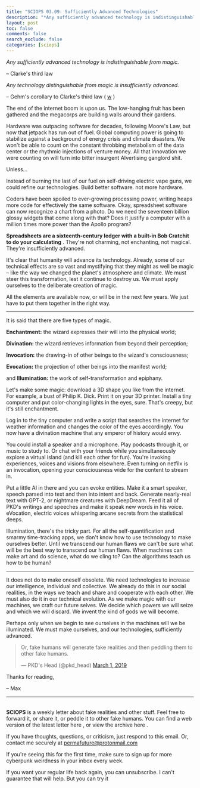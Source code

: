 ```yaml
---
title: "SCIOPS 03.09: Sufficiently Advanced Technologies"
description: "*Any sufficiently advanced technology is indistinguishable from magic"
layout: post
toc: false
comments: false
search_exclude: false
categories: [sciops]
---
```


  

*Any sufficiently advanced technology is indistinguishable from magic.*
  

  

– Clarke's third law
  

  

*Any technology distinguishable from magic is insufficiently advanced.*
  

  

– Gehm's corollary to Clarke's third law (
[w](https://en.wikipedia.org/wiki/Clarke%27s_three_laws)
)
  

  

The end of the internet boom is upon us. The low-hanging fruit has been gathered and the megacorps are building walls around their gardens.
  

  

Hardware was outpacing software for decades, following Moore's Law, but now that jetpack has run out of fuel. Global computing power is going to stabilize against a background of energy crisis and climate disasters. We won't be able to count on the constant throbbing metabolism of the data center or the rhythmic injections of venture money. All that innovation we were counting on will turn into bitter insurgent AIvertising ganglord shit.
  

  

Unless…
  

  

Instead of burning the last of our fuel on self-driving electric vape guns, we could refine our technologies. Build better software. not more hardware.
  

  

Coders have been spoiled to ever-growing processing power, writing heaps more code for effectively the same software. Okay, spreadsheet software can now recognize a chart from a photo. Do we need the seventeen billion glossy widgets that come along with that? Does it justify a computer with a million times more power than the Apollo program?
  

  

**Spreadsheets are a sixteenth-century ledger with a built-in Bob Cratchit to do your calculating**
. They're not charming, not enchanting, not magical. They're insufficiently advanced.
  

  

It's clear that humanity will advance its technology. Already, some of our technical effects are so vast and mystifying that they might as well be magic – like the way we changed the planet's atmosphere and climate. We must steer this transformation, lest it continue to destroy us. We must apply ourselves to the deliberate creation of magic.
  

  

All the elements are available now, or will be in the next few years. We just have to put them together in the right way.
  



---


  

  

It is said that there are five types of magic.
  

  

**Enchantment:**
the wizard expresses their will into the physical world;
  

  

**Divination:**
the wizard retrieves information from beyond their perception;
  

  

**Invocation:**
the drawing-in of other beings to the wizard's consciousness;
  

  

**Evocation:**
the projection of other beings into the manifest world;
  

  

and
**Illumination:**
the work of self-transformation and epiphany.
  

  

Let's make some magic: download a 3D shape you like from the internet. For example, a bust of Philip K. Dick. Print it on your 3D printer. Install a tiny computer and put color-changing lights in the eyes, sure. That's creepy, but it's still enchantment.
  

  

Log in to the tiny computer and write a script that searches the internet for weather information and changes the color of the eyes accordingly. You now have a divination machine that any emperor of history would envy.
  

  

You could install a speaker and a microphone. Play podcasts through it, or music to study to. Or chat with your friends while you simultaneously explore a virtual island (and kill each other for fun). You're invoking experiences, voices and visions from elsewhere. Even turning on netfilx is an invocation, opening your consciousness wide for the content to stream in.
  

  

Put a little AI in there and you can evoke entities. Make it a smart speaker, speech parsed into text and then into intent and back. Generate nearly-real text with GPT-2, or nightmare creatures with DeepDream. Feed it all of PKD's writings and speeches and make it speak new words in his voice. eVocation, electric voices whispering arcane secrets from the statistical deeps.
  

  

Illumination, there's the tricky part. For all the self-quantification and smarmy time-tracking apps, we don't know how to use technology to make ourselves better. Until we transcend our human flaws we can't be sure what will be the best way to transcend our human flaws. When machines can make art and do science, what do we cling to? Can the algorithms teach us how to be human?
  



---


  

It does not do to make oneself obsolete. We need technologies to increase our intelligence, individual and collective. We already do this in our social realities, in the ways we teach and share and cooperate with each other. We must also do it in our technical evolution. As we make magic with our machines, we craft our future selves. We decide which powers we will seize and which we will discard. We invent the kind of gods we will become.
  

  

Perhaps only when we begin to see ourselves in the machines will we be illuminated. We must make ourselves, and our technologies, sufficiently advanced.
  


> 
> 
>  Or, fake humans will generate fake realities and then peddling them to other fake humans.
>  
> 
> 
>  — PKD's Head (@pkd\_head)
>  [March 1, 2019](https://twitter.com/pkd_head/status/1101560469750538240?ref_src=twsrc%5Etfw) 
> 


  

Thanks for reading,
  

– Max
  



---


###### 
**SCIOPS** 
 is a weekly letter about fake realities and other stuff. Feel free to forward it, or share it, or peddle it to other fake humans. You can find a web version of the
 latest letter here
 , or view the
 archive here
 .
 

 If you have thoughts, questions, or criticism, just respond to this email. Or, contact me securely at
 permafuture@protonmail.com


 If you're seeing this for the first time, make sure to
 sign up
 for more cyberpunk weirdness in your inbox every week.
 

 If you want your regular life back again, you can unsubscribe. I can't guarantee that will help. But you can try it

